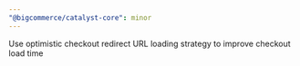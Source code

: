 ```yaml
---
"@bigcommerce/catalyst-core": minor
---
```


Use optimistic checkout redirect URL loading strategy to improve checkout load time
